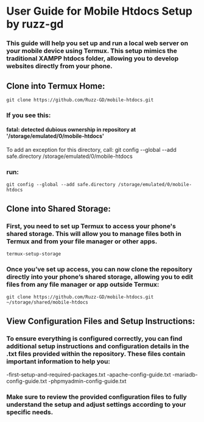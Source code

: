 # User Guide for Mobile Htdocs Setup by ruzz-gd
### This guide will help you set up and run a local web server on your mobile device using Termux. This setup mimics the traditional XAMPP htdocs folder, allowing you to develop websites directly from your phone.

## Clone into Termux Home:
```
git clone https://github.com/Ruzz-GD/mobile-htdocs.git
```
### If you see this:
#### fatal: detected dubious ownership in repository at '/storage/emulated/0/mobile-htdocs'
To add an exception for this directory, call:
        git config --global --add safe.directory /storage/emulated/0/mobile-htdocs
### run:
```
git config --global --add safe.directory /storage/emulated/0/mobile-htdocs
```
## Clone into Shared Storage:
### First, you need to set up Termux to access your phone's shared storage. This will allow you to manage files both in Termux and from your file manager or other apps.
```
termux-setup-storage
```
### Once you’ve set up access, you can now clone the repository directly into your phone’s shared storage, allowing you to edit files from any file manager or app outside Termux:
```
git clone https://github.com/Ruzz-GD/mobile-htdocs.git ~/storage/shared/mobile-htdocs
```
## View Configuration Files and Setup Instructions:
### To ensure everything is configured correctly, you can find additional setup instructions and configuration details in the .txt files provided within the repository. These files contain important information to help you:
-first-setup-and-required-packages.txt
-apache-config-guide.txt
-mariadb-config-guide.txt
-phpmyadmin-config-guide.txt
### Make sure to review the provided configuration files to fully understand the setup and adjust settings according to your specific needs.